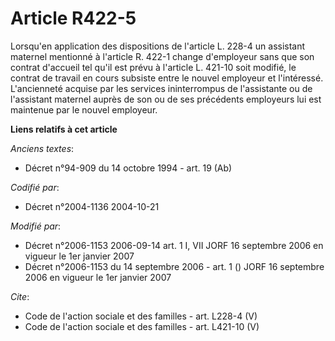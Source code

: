 # Article R422-5

Lorsqu'en application des dispositions de l'article L. 228-4 un assistant maternel mentionné à l'article R. 422-1 change
d'employeur sans que son contrat d'accueil tel qu'il est prévu à l'article L. 421-10 soit modifié, le contrat de travail en
cours subsiste entre le nouvel employeur et l'intéressé. L'ancienneté acquise par les services ininterrompus de l'assistante
ou de l'assistant maternel auprès de son ou de ses précédents employeurs lui est maintenue par le nouvel employeur.

**Liens relatifs à cet article**

_Anciens textes_:

  - Décret n°94-909 du 14 octobre 1994 - art. 19 (Ab)

_Codifié par_:

  - Décret n°2004-1136 2004-10-21

_Modifié par_:

  - Décret n°2006-1153 2006-09-14 art. 1 I, VII JORF 16 septembre 2006 en vigueur le 1er janvier 2007
  - Décret n°2006-1153 du 14 septembre 2006 - art. 1 () JORF 16 septembre 2006 en vigueur le 1er janvier 2007

_Cite_:

  - Code de l'action sociale et des familles - art. L228-4 (V)
  - Code de l'action sociale et des familles - art. L421-10 (V)
